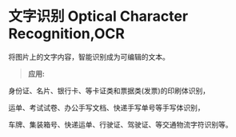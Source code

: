 # 文字识别 Optical Character Recognition,OCR

将图片上的文字内容，智能识别成为可编辑的文本。

> **应用:**

身份证、名片、银行卡、等卡证类和票据类(发票)的印刷体识别，

运单、考试试卷、办公手写文档、快递手写单号等手写体识别，

车牌、集装箱号、快递运单、行驶证、驾驶证、等交通物流字符识别等。

